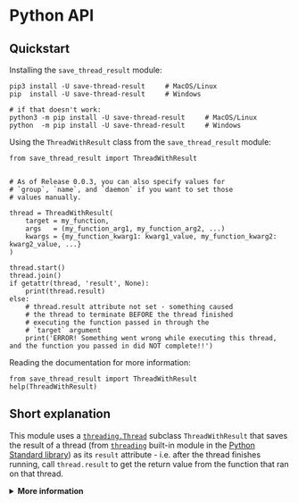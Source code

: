 # Python API

## Quickstart

Installing the `save_thread_result` module:
```
pip3 install -U save-thread-result     # MacOS/Linux
pip  install -U save-thread-result     # Windows

# if that doesn't work:
python3 -m pip install -U save-thread-result     # MacOS/Linux
python  -m pip install -U save-thread-result     # Windows
```

Using the `ThreadWithResult` class from the `save_thread_result` module:
```
from save_thread_result import ThreadWithResult


# As of Release 0.0.3, you can also specify values for
# `group`, `name`, and `daemon` if you want to set those
# values manually.

thread = ThreadWithResult(
    target = my_function,
    args   = (my_function_arg1, my_function_arg2, ...)
    kwargs = {my_function_kwarg1: kwarg1_value, my_function_kwarg2: kwarg2_value, ...}
)

thread.start()
thread.join()
if getattr(thread, 'result', None):
    print(thread.result)
else:
    # thread.result attribute not set - something caused
    # the thread to terminate BEFORE the thread finished
    # executing the function passed in through the
    # `target` argument
    print('ERROR! Something went wrong while executing this thread, and the function you passed in did NOT complete!!')
```

Reading the documentation for more information:
```
from save_thread_result import ThreadWithResult
help(ThreadWithResult)
```

## Short explanation

This module uses a [`threading.Thread`](https://docs.python.org/3/library/threading.html#threading.Thread) subclass `ThreadWithResult` that saves the result of a thread (from [`threading`](https://docs.python.org/3/library/threading.html) built-in module in the [Python Standard library](https://docs.python.org/3/library/index.html)) as its `result` attribute - i.e. after the thread finishes running, call `thread.result` to get the return value from the function that ran on that thread.

<details>
  <summary><b>More information</b></summary>

  <details>
    <summary><b>Sources I looked at before creating the custom class</b></summary>

  - [Return value from thread](https://stackoverflow.com/questions/1886090/return-value-from-thread)
  - [Threading in python: retrieve return value when using target= [duplicate]](https://stackoverflow.com/questions/2577233/threading-in-python-retrieve-return-value-when-using-target)
  - [How to get the return value from a thread in python?](https://stackoverflow.com/questions/6893968/how-to-get-the-return-value-from-a-thread-in-python)
  - [Using Python Threading and Returning Multiple Results (Tutorial)](https://www.shanelynn.ie/using-python-threading-for-multiple-results-queue/)
  - [How to get the return value from a thread using python](https://www.edureka.co/community/31966/how-to-get-the-return-value-from-a-thread-using-python)
  - [How to manage python threads results?](https://stackoverflow.com/questions/3239617/how-to-manage-python-threads-results#3239815)
  - [How to obtain the results from a pool of threads in python?](https://stackoverflow.com/questions/26104512/how-to-obtain-the-results-from-a-pool-of-threads-in-python)
  - [Google search](https://www.google.com/search?hl=en&q=python%20save%20thread%20result)
  </details>
</details>
